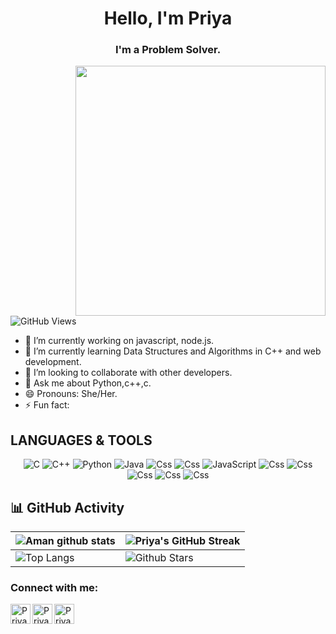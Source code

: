 <h1 align="center">Hello, I'm Priya</h1>
<h3 align="center">I'm a Problem Solver.</h3>
<img align="right" width="400" src="https://media.giphy.com/media/fOi30B0EJ2V2o4GEcf/giphy.gif">

![GitHub Views](https://komarev.com/ghpvc/?username=priya-thv&color=0e75b6)
- 🔭 I’m currently working on javascript, node.js.
- 🌱 I’m currently learning Data Structures and Algorithms in C++ and web development.
- 👯 I’m looking to collaborate with other developers.
- 💬 Ask me about Python,c++,c.
- 😄 Pronouns: She/Her.
- ⚡ Fun fact: 

## LANGUAGES & TOOLS
<div align="center">
   <img alt="C" src="https://img.shields.io/badge/c%20-%2300599C.svg?&style=for-the-badge&logo=c&logoColor=white"/> <img alt="C++" src="https://img.shields.io/badge/c++%20-%2300599C.svg?&style=for-the-badge&logo=c%2B%2B&ogoColor=white"/>
   <img alt="Python" src="https://img.shields.io/badge/python%20-%2314354C.svg?&style=for-the-badge&logo=python&logoColor=white"/>
   <img alt="Java" src="https://img.shields.io/badge/java-%23ED8B00.svg?&style=for-the-badge&logo=java&logoColor=white"/>
   <img alt="Css" src="https://img.shields.io/badge/css3%20-%231572B6.svg?&style=for-the-badge&logo=css3&logoColor=white"/>
      <img alt="Css" src="https://img.shields.io/badge/html%20-%231572B6.svg?&style=for-the-badge&logo=html&logoColor=red"/>
   <img alt="JavaScript" src="https://img.shields.io/badge/javascript%20-%23323330.svg?&style=for-the-badge&logo=javascript&logoColor=%23F7DF1E"/>
    <img alt="Css" src="https://img.shields.io/badge/github%20-%231572B6.svg?&style=for-the-badge&logo=github&logoColor=blue"/>
       <img alt="Css" src="https://img.shields.io/badge/git%20-%231572B6.svg?&style=for-the-badge&logo=git&logoColor=green"/>
          <img alt="Css" src="https://img.shields.io/badge/adobe%20-%231572B6.svg?&style=for-the-badge&logo=adobe&logoColor=blue"/>
             <img alt="Css" src="https://img.shields.io/badge/%20-linux%231572B6.svg?&style=for-the-badge&logo=linux&logoColor=white"/>
          <img alt="Css" src="https://img.shields.io/badge/canva%20-%231572B6.svg?&style=for-the-badge&logo=canva&logoColor=white"/>
             
</div>


## 📊 GitHub Activity
| ![Aman github stats](https://github-readme-stats.vercel.app/api?username=priya-thv&show_icons=true&theme=highcontrast) | ![Priya's GitHub Streak](https://github-readme-streak-stats.herokuapp.com/?user=priya-thv&theme=highcontrast)                                                                                                           |
| --------------------------------------------------------------------------------------------------------------------------------- | ----------------------------------------------------------------------------------------------------------------------------------------------------------------------------------------------------------------- |
| ![Top Langs](https://github-readme-stats.vercel.app/api/top-langs/?username=priya-thv&langs_count=8&theme=highcontrast&layout=compact) | ![Github Stars](https://github-readme-stats.vercel.app/api?username=priya-thv&show_icons=true&locale=en&count_private=true&hide_rank=true&custom_title=My%20GitHub%20Stats&disable_animations=true&theme=highcontrast) |

### Connect with me:

[<img align="left" alt="Priya | Twitter" width="32px" src="https://cdn.jsdelivr.net/npm/simple-icons@v3/icons/twitter.svg" />][Twitter]
[<img align="left" alt="Priya | LinkedIn" width="32px" src="https://cdn.jsdelivr.net/npm/simple-icons@v3/icons/linkedin.svg" />][linkedin]
[<img align="left" alt="Priya | Instagram" width="32px" src="https://cdn.jsdelivr.net/npm/simple-icons@v3/icons/instagram.svg" />][instagram]
<br />

<br />
<br />


[twitter]: https://twitter.com/PRIYACoder
[instagram]: https://www.instagram.com/_.haeun._11
[linkedin]: https://www.linkedin.com/in/priya-k-3a2300240
